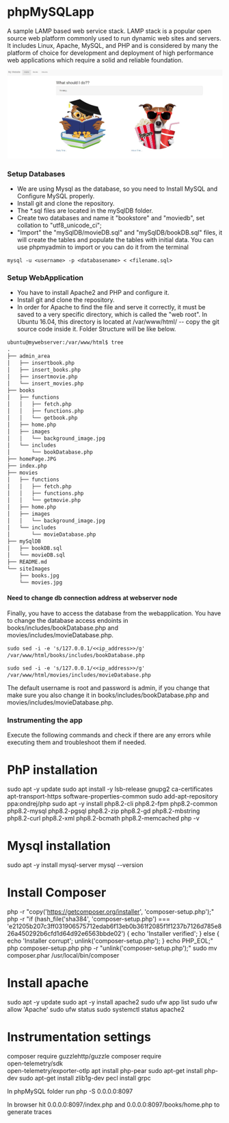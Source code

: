 # phpMySQLapp
A sample LAMP based web service stack.
LAMP stack is a popular open source web platform commonly used to run dynamic web sites and servers. 
It includes Linux, Apache, MySQL, and PHP and is considered by many the platform of choice for development 
and deployment of high performance web applications which require a solid and reliable foundation.

![Alt text](https://github.com/Anirban2404/phpMySQLapp/blob/master/homePage.JPG "Screen Shot")

### Setup Databases
* We are using Mysql as the database, so you need to Install MySQL and Configure MySQL properly.
* Install git and clone the repository.
* The *.sql files are located in the mySqlDB folder.
* Create two databases and name it "bookstore" and "moviedb", set collation to "utf8_unicode_ci";
* "Import" the "mySqlDB/movieDB.sql" and "mySqlDB/bookDB.sql" files, it will create the tables and populate the tables with initial data.
You can use phpmyadmin to import or you can do it from the terminal
```
mysql -u <username> -p <databasename> < <filename.sql>
```

### Setup WebApplication
* You have to install Apache2 and PHP and configure it.
* Install git and clone the repository.
* In order for Apache to find the file and serve it correctly, it must be saved to a very specific directory, which is called the "web root". In Ubuntu 16.04, this directory is located at /var/www/html/ -- copy the git source code inside it. Folder Structure will be like below.
```
ubuntu@mywebserver:/var/www/html$ tree
.
├── admin_area
│   ├── insertbook.php
│   ├── insert_books.php
│   ├── insertmovie.php
│   └── insert_movies.php
├── books
│   ├── functions
│   │   ├── fetch.php
│   │   ├── functions.php
│   │   └── getbook.php
│   ├── home.php
│   ├── images
│   │   └── background_image.jpg
│   └── includes
│       └── bookDatabase.php
├── homePage.JPG
├── index.php
├── movies
│   ├── functions
│   │   ├── fetch.php
│   │   ├── functions.php
│   │   └── getmovie.php
│   ├── home.php
│   ├── images
│   │   └── background_image.jpg
│   └── includes
│       └── movieDatabase.php
├── mySqlDB
│   ├── bookDB.sql
│   └── movieDB.sql
├── README.md
└── siteImages
    ├── books.jpg
    └── movies.jpg
```   

#### Need to change db connection address at webserver node
Finally, you have to access the database from the webapplication.
You have to change the database access endoints in books/includes/bookDatabase.php and movies/includes/movieDatabase.php.
```
sudo sed -i -e 's/127.0.0.1/<<ip_address>>/g' /var/www/html/books/includes/bookDatabase.php 
```
```
sudo sed -i -e 's/127.0.0.1/<<ip_address>>/g' /var/www/html/movies/includes/movieDatabase.php
```
The default username is root and password is admin, if you change that make sure you also change it in books/includes/bookDatabase.php and movies/includes/movieDatabase.php.





### Instrumenting the app


Execute the following commands and check if there are any errors while executing them and troubleshoot them if needed.

# PhP installation
sudo apt -y update
sudo apt install -y lsb-release gnupg2 ca-certificates apt-transport-https software-properties-common
sudo add-apt-repository ppa:ondrej/php
sudo apt -y install php8.2-cli php8.2-fpm php8.2-common php8.2-mysql php8.2-pgsql php8.2-zip php8.2-gd php8.2-mbstring php8.2-curl php8.2-xml php8.2-bcmath php8.2-memcached
php -v
# Mysql installation
sudo apt -y install mysql-server
mysql --version
# Install Composer
php -r "copy('https://getcomposer.org/installer', 'composer-setup.php');"
php -r "if (hash_file('sha384', 'composer-setup.php') === 'e21205b207c3ff031906575712edab6f13eb0b361f2085f1f1237b7126d785e826a450292b6cfd1d64d92e6563bbde02') { echo 'Installer verified'; } else { echo 'Installer corrupt'; unlink('composer-setup.php'); } echo PHP_EOL;"
php composer-setup.php
php -r "unlink('composer-setup.php');"
sudo mv composer.phar /usr/local/bin/composer
# Install apache
sudo apt -y update
sudo apt -y install apache2
sudo ufw app list
sudo ufw allow 'Apache'
sudo ufw status
sudo systemctl status apache2
# Instrumentation settings
composer require guzzlehttp/guzzle
composer require \
  open-telemetry/sdk \
  open-telemetry/exporter-otlp
apt install php-pear
sudo apt-get install php-dev
sudo apt-get install zlib1g-dev	
pecl install grpc


In phpMySQL folder run php -S 0.0.0.0:8097

In browser hit 0.0.0.0:8097/index.php and 0.0.0.0:8097/books/home.php to generate traces
